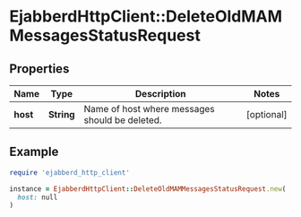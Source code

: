# EjabberdHttpClient::DeleteOldMAMMessagesStatusRequest

## Properties

| Name | Type | Description | Notes |
| ---- | ---- | ----------- | ----- |
| **host** | **String** | Name of host where messages should be deleted. | [optional] |

## Example

```ruby
require 'ejabberd_http_client'

instance = EjabberdHttpClient::DeleteOldMAMMessagesStatusRequest.new(
  host: null
)
```

